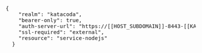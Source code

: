 <pre class="file">
{
    "realm": "katacoda",
    "bearer-only": true,
    "auth-server-url": "https://[[HOST_SUBDOMAIN]]-8443-[[KATACODA_HOST]].environments.katacoda.com/auth",
    "ssl-required": "external",
    "resource": "service-nodejs"
  }
</pre>
